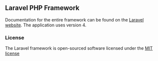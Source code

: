 ## Laravel PHP Framework

Documentation for the entire framework can be found on the [Laravel website](http://laravel.com/docs). The application uses version 4.

### License

The Laravel framework is open-sourced software licensed under the [MIT license](http://opensource.org/licenses/MIT)
